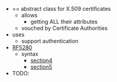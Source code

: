 * == abstract class for X.509 certificates
  * allows
    * getting ALL their attributes
  * vouched by Certificate Authorities
* uses
  * support authentication
* [RF5280](https://datatracker.ietf.org/doc/html/rfc5280)
  * syntax
    * [section4](https://datatracker.ietf.org/doc/html/rfc5280#section-4)
    * [section5](https://datatracker.ietf.org/doc/html/rfc5280#section-5)
* TODO: